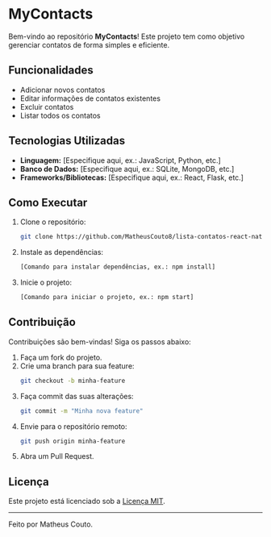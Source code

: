 # MyContacts

Bem-vindo ao repositório **MyContacts**! Este projeto tem como objetivo gerenciar contatos de forma simples e eficiente.

## Funcionalidades

- Adicionar novos contatos
- Editar informações de contatos existentes
- Excluir contatos
- Listar todos os contatos

## Tecnologias Utilizadas

- **Linguagem:** [Especifique aqui, ex.: JavaScript, Python, etc.]
- **Banco de Dados:** [Especifique aqui, ex.: SQLite, MongoDB, etc.]
- **Frameworks/Bibliotecas:** [Especifique aqui, ex.: React, Flask, etc.]

## Como Executar

1. Clone o repositório:
    ```bash
    git clone https://github.com/MatheusCouto8/lista-contatos-react-native.git
    ```
2. Instale as dependências:
    ```bash
    [Comando para instalar dependências, ex.: npm install]
    ```
3. Inicie o projeto:
    ```bash
    [Comando para iniciar o projeto, ex.: npm start]
    ```

## Contribuição

Contribuições são bem-vindas! Siga os passos abaixo:

1. Faça um fork do projeto.
2. Crie uma branch para sua feature:
    ```bash
    git checkout -b minha-feature
    ```
3. Faça commit das suas alterações:
    ```bash
    git commit -m "Minha nova feature"
    ```
4. Envie para o repositório remoto:
    ```bash
    git push origin minha-feature
    ```
5. Abra um Pull Request.

## Licença

Este projeto está licenciado sob a [Licença MIT](LICENSE).

---
Feito por Matheus Couto.